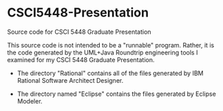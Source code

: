 # CSCI5448-Presentation
Source code for CSCI 5448 Graduate Presentation

This source code is not intended to be a "runnable" program.  Rather, it is the code generated by the UML+Java 
Roundtrip engineering tools I examined for my CSCI 5448 Graduate Presentation.

* The directory "Rational" contains all of the files generated by IBM Rational Software Architect Designer.

* The directory named "Eclipse" contains the files generated by Eclipse Modeler.
